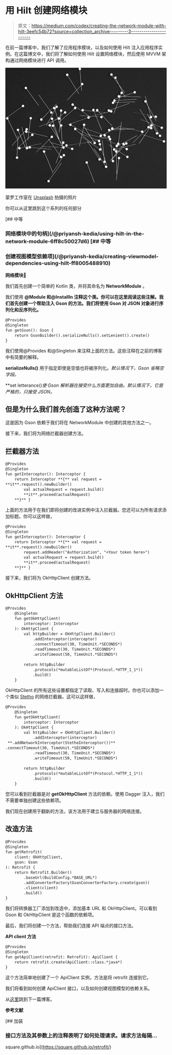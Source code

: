 # 用 Hilt 创建网络模块

> 原文：<https://medium.com/codex/creating-the-network-module-with-hilt-3eefc54b72?source=collection_archive---------3----------------------->

在前一篇博客中，我们了解了应用程序模块，以及如何使用 Hilt 注入应用程序实例。在这篇博文中，我们将了解如何使用 Hilt 设置网络模块，然后使用 MVVM 架构通过网络模块进行 API 调用。

![](img/c26f41d9c78dd120ecf5523acb33b064.png)

蒙罗工作室在 [Unsplash](https://unsplash.com?utm_source=medium&utm_medium=referral) 拍摄的照片

你可以从这里跳到这个系列的任何部分

 [## 中等

### 网络模块中的句柄](/@priyansh-kedia/using-hilt-in-the-network-module-6ff8c50027d6)  [## 中等

### 创建视图模型依赖项](/@priyansh-kedia/creating-viewmodel-dependencies-using-hilt-ff8005488910) 

**网络模块👑**

我们首先创建一个简单的 Kotlin 类，并将其命名为 **NetworkModule** 。

我们使用 **@Module 和@InstallIn 注释这个类。你可以在这里阅读这些注解。我们首先创建一个帮助注入 Gson 的方法。我们将使用 Gson 对 JSON 对象进行序列化和反序列化。**

```
@Provides
@Singleton
fun getGson(): Gson {
    return GsonBuilder().serializeNulls().setLenient().create()
}
```

我们使用@Provides 和@Singleton 来注释上面的方法。这些注释在之前的博客中有简要的解释。

**serializeNulls()** 用于指定即使是空值也将被序列化。*默认情况下，Gson 省略空字段。*

**set letterance()**使 Gson 解析器在接受什么方面更加自由*。默认情况下，它是严格的，只接受 JSON。*

## 但是为什么我们首先创造了这种方法呢？

这是因为 Gson 依赖于我们将在 NetworkModule 中创建的其他方法之一。

接下来，我们将为网络拦截器创建方法。

## 拦截器方法

```
@Provides
@Singleton
fun getInterceptor(): Interceptor {
    return Interceptor **{** val request = **it**.request().newBuilder()
        val actualRequest = request.build()
        **it**.proceed(actualRequest)
    **}** }
```

上面的方法用于在我们即将创建的改进实例中注入拦截器。您还可以为所有请求添加标题。你可以这样做，

```
@Provides
@Singleton
fun getInterceptor(): Interceptor {
    return Interceptor **{** val request = **it**.request().newBuilder()
        request.addHeader("Authorization", "<Your token here>")
        val actualRequest = request.build()
        **it**.proceed(actualRequest)
    **}** }
```

接下来，我们将为 OkHttpClient 创建方法。

## OkHttpClient 方法

```
@Provides
    @Singleton
    fun getOkHttpClient(
        interceptor: Interceptor
    ): OkHttpClient {
        val httpBuilder = OkHttpClient.Builder()
            .addInterceptor(interceptor)
            .connectTimeout(30, TimeUnit.*SECONDS*)
            .readTimeout(30, TimeUnit.*SECONDS*)
            .writeTimeout(50, TimeUnit.*SECONDS*)

        return httpBuilder
            .protocols(*mutableListOf*(Protocol.*HTTP_1_1*))
            .build()
    }
```

OkHttpClient 的所有这些设置都指定了读取、写入和连接超时。你也可以添加一个类似 [Stetho](http://facebook.github.io/stetho/) 的网络拦截器。这可以这样做，

```
@Provides
    @Singleton
    fun getOkHttpClient(
        interceptor: Interceptor
    ): OkHttpClient {
        val httpBuilder = OkHttpClient.Builder()
            .addInterceptor(interceptor)
 **.addNetworkInterceptor(StethoInterceptor())**            .connectTimeout(30, TimeUnit.*SECONDS*)
            .readTimeout(30, TimeUnit.*SECONDS*)
            .writeTimeout(50, TimeUnit.*SECONDS*)

        return httpBuilder
            .protocols(*mutableListOf*(Protocol.*HTTP_1_1*))
            .build()
    }
```

您可以看到拦截器是对 **getOkHttpClient** 方法的依赖。使用 Dagger 注入，我们不需要单独创建这些依赖项。

我们现在创建用于翻新的方法，该方法用于建立与服务器的网络连接。

## 改造方法

```
@Provides
@Singleton
fun getRetrofit(
    client: OkHttpClient,
    gson: Gson
): Retrofit {
    return Retrofit.Builder()
        .baseUrl(BuildConfig.*BASE_URL*)
        .addConverterFactory(GsonConverterFactory.create(gson))
        .client(client)
        .build()
}
```

我们将转换器工厂添加到改造中，添加基本 URL 和 OkHttpClient。可以看到 Gson 和 OkHttpClient 是这个函数的依赖项。

最后，我们将创建一个方法，帮助我们连接 API 端点的接口方法。

**API client 方法**

```
@Provides
@Singleton
fun getApiClient(retrofit: Retrofit): ApiClient {
    return retrofit.create(ApiClient::class.*java*)
}
```

这个方法简单地创建了一个 ApiClient 实例，方法是将 retrofit 连接到它。

我们将看到如何创建 ApiClient 接口，以及如何创建视图模型的依赖关系。

从[这里](/@priyansh-kedia/creating-viewmodel-dependencies-using-hilt-ff8005488910)跳到下一篇博客。

**参考文献**

 [## 加装

### 接口方法及其参数上的注释表明了如何处理请求。请求方法每隔…

square.github.io](https://square.github.io/retrofit/)